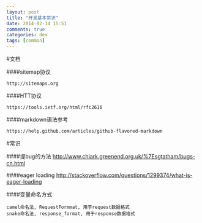 ```yaml
---
layout: post
title: "开发基本常识"
date: 2014-02-14 15:51
comments: true
categories: dev
tags: [common]
---
```


#文档

####sitemap协议

    http://sitemaps.org

####HTT协议

    https://tools.ietf.org/html/rfc2616

####markdown语法参考

    https://help.github.com/articles/github-flavored-markdown


#常识

####提bug的方法
    http://www.chiark.greenend.org.uk/%7Esgtatham/bugs-cn.html

####eager loading
    http://stackoverflow.com/questions/1299374/what-is-eager-loading

####变量命名方式

    camel命名法, RequestFormmat, 用于request数据格式
    snake命名法, response_format, 用于response数据格式